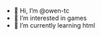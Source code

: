 - 👋 Hi, I’m @owen-tc
- 👀 I’m interested in games
- 🌱 I’m currently learning html

<!---
owen-tc/owen-tc is a ✨ special ✨ repository because its `README.md` (this file) appears on your GitHub profile.
You can click the Preview link to take a look at your changes.
--->
